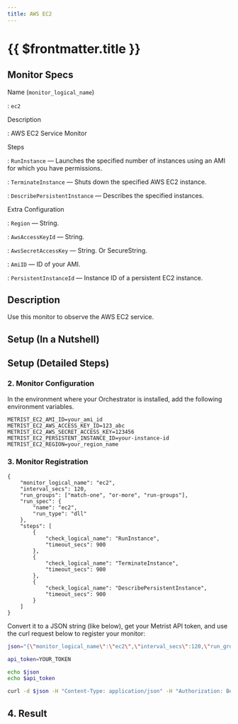 ```yaml
---
title: AWS EC2
---
```


# {{ $frontmatter.title }}

## Monitor Specs

Name (`monitor_logical_name`)

: `ec2`

Description

: AWS EC2 Service Monitor

Steps

: `RunInstance` — Launches the specified number of instances using an AMI for which you have permissions.

: `TerminateInstance` — Shuts down the specified AWS EC2 instance.

: `DescribePersistentInstance` — Describes the specified instances.

Extra Configuration

: `Region` — String.

: `AwsAccessKeyId` — String.

: `AwsSecretAccessKey` — String. Or SecureString.

: `AmiID` — ID of your AMI.

: `PersistentInstanceId` — Instance ID of a persistent EC2 instance.

## Description

Use this monitor to observe the AWS EC2 service.

## Setup (In a Nutshell)

<!--@include: /parts/setup-in-a-nutshell.md-->

## Setup (Detailed Steps)

<!--@include: /parts/setup-detailed-steps-pre-requisites.md-->

### 2. Monitor Configuration

<!--@include: /parts/setup-detailed-steps-2-monitor-configuration.md-->

In the environment where your Orchestrator is installed, add the following environment variables.

```
METRIST_EC2_AMI_ID=your_ami_id
METRIST_EC2_AWS_ACCESS_KEY_ID=123_abc
METRIST_EC2_AWS_SECRET_ACCESS_KEY=123456
METRIST_EC2_PERSISTENT_INSTANCE_ID=your-instance-id
METRIST_EC2_REGION=your_region_name
```

<!--@include: /parts/setup-detailed-steps-2-monitor-configuration-env-vars.md-->

### 3. Monitor Registration

<!--@include: /parts/setup-detailed-steps-3-monitor-registration.md-->

```json{3-4}
{
	"monitor_logical_name": "ec2",
	"interval_secs": 120,
	"run_groups": ["match-one", "or-more", "run-groups"],
	"run_spec": {
		"name": "ec2",
		"run_type": "dll"
	},
	"steps": [
		{
			"check_logical_name": "RunInstance",
			"timeout_secs": 900
		},
		{
			"check_logical_name": "TerminateInstance",
			"timeout_secs": 900
		},
		{
			"check_logical_name": "DescribePersistentInstance",
			"timeout_secs": 900
		}
	]
}
```

Convert it to a JSON string (like below), get your Metrist API token, and use the curl request below to register your monitor:

```sh
json="{\"monitor_logical_name\":\"ec2\",\"interval_secs\":120,\"run_groups\":[\"match-one\",\"or-more\",\"run-groups\"],\"run_spec\":{\"name\":\"ec2\",\"run_type\":\"DLL\"},\"steps\":[{\"check_logical_name\":\"RunInstance\",\"timeout_secs\":900},{\"check_logical_name\":\"TerminateInstance\",\"timeout_secs\":900},{\"check_logical_name\":\"DescribePersistentInstance\",\"timeout_secs\":900}]}"

api_token=YOUR_TOKEN

echo $json
echo $api_token

curl -d $json -H "Content-Type: application/json" -H "Authorization: Bearer $api_token" 'https://app.metrist.io/api/v0/monitor-config'

```

<!--@include: /parts/setup-detailed-steps-3-monitor-registration-api-tip.md-->

<!--@include: /parts/setup-detailed-steps-3-monitor-registration-stdout.md-->

## 4. Result

<!--@include: /parts/setup-detailed-steps-4-result.md-->
